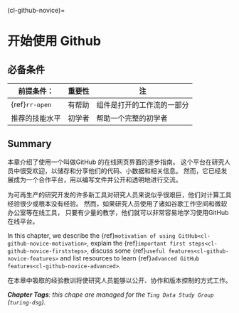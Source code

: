 (cl-github-novice)=
# 开始使用 Github

## 必备条件

| 前提条件：          | 重要性 | 注             |
| -------------- | --- | ------------- |
| {ref}`rr-open` | 有帮助 | 组件是打开的工作流的一部分 |
| 推荐的技能水平        | 初学者 | 帮助一个完整的初学者    |

## Summary

本章介绍了使用一个叫做GitHub 的在线网页界面的逐步指南。 这个平台在研究人员中很受欢迎，以储存和分享他们的代码、小数据和相关信息。 然而，它已经发展成为一个合作平台，用以编写文件并公开和透明地进行交流。

为可再生产的研究开发的许多新工具对研究人员来说似乎很艰巨，他们对计算工具经验很少或根本没有经验。 然而，如果研究人员使用了诸如谷歌工作空间和微软办公室等在线工具， 只要有少量的教学，他们就可以非常容易地学习使用GitHub 在线平台。

In this chapter, we describe the {ref}`motivation of using GitHub<cl-github-novice-motivation>`, explain the {ref}`important first steps<cl-github-novice-firststeps>`, discuss some {ref}`useful features<cl-github-novice-features>` and list resources to learn {ref}`advanced GitHub features<cl-github-novice-advanced>`.

在本章中吸取的经验教训将使研究人员能够以公开、协作和版本控制的方式工作。

***Chapter Tags**: this chape are managed for the `Ting Data Study Group` (`turing-dsg`).*

